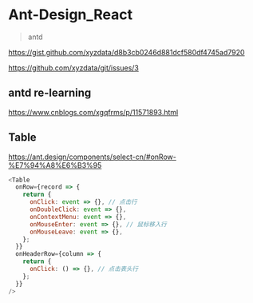 # Ant-Design_React

> antd

https://gist.github.com/xyzdata/d8b3cb0246d881dcf580df4745ad7920

https://github.com/xyzdata/git/issues/3

## antd re-learning

https://www.cnblogs.com/xgqfrms/p/11571893.html

## Table

https://ant.design/components/select-cn/#onRow-%E7%94%A8%E6%B3%95

```js
<Table
  onRow={record => {
    return {
      onClick: event => {}, // 点击行
      onDoubleClick: event => {},
      onContextMenu: event => {},
      onMouseEnter: event => {}, // 鼠标移入行
      onMouseLeave: event => {},
    };
  }}
  onHeaderRow={column => {
    return {
      onClick: () => {}, // 点击表头行
    };
  }}
/>
```


